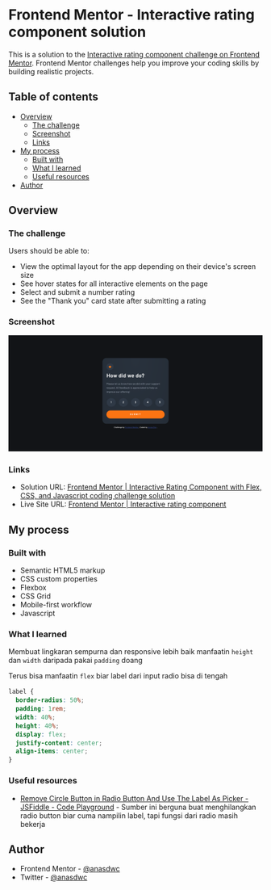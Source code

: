 # Frontend Mentor - Interactive rating component solution

This is a solution to the [Interactive rating component challenge on Frontend Mentor](https://www.frontendmentor.io/challenges/interactive-rating-component-koxpeBUmI). Frontend Mentor challenges help you improve your coding skills by building realistic projects.

## Table of contents

- [Overview](#overview)
  - [The challenge](#the-challenge)
  - [Screenshot](#screenshot)
  - [Links](#links)
- [My process](#my-process)
  - [Built with](#built-with)
  - [What I learned](#what-i-learned)
  - [Useful resources](#useful-resources)
- [Author](#author)

## Overview

### The challenge

Users should be able to:

- View the optimal layout for the app depending on their device's screen size
- See hover states for all interactive elements on the page
- Select and submit a number rating
- See the "Thank you" card state after submitting a rating

### Screenshot

![](./screenshot.png)

### Links

- Solution URL: [Frontend Mentor | Interactive Rating Component with Flex, CSS, and Javascript coding challenge solution](https://www.frontendmentor.io/solutions/interactive-rating-component-hvirY5RHue)
- Live Site URL: [Frontend Mentor | Interactive rating component](https://fm-beginner-interactive-rating.vercel.app/)

## My process

### Built with

- Semantic HTML5 markup
- CSS custom properties
- Flexbox
- CSS Grid
- Mobile-first workflow
- Javascript

### What I learned

Membuat lingkaran sempurna dan responsive lebih baik manfaatin `height` dan `width` daripada pakai `padding` doang

Terus bisa manfaatin `flex` biar label dari input radio bisa di tengah

```css
label {
  border-radius: 50%;
  padding: 1rem;
  width: 40%;
  height: 40%;
  display: flex;
  justify-content: center;
  align-items: center;
}
```

### Useful resources

- [Remove Circle Button in Radio Button And Use The Label As Picker - JSFiddle - Code Playground](https://jsfiddle.net/petrabarus/pPgS7/) - Sumber ini berguna buat menghilangkan radio button biar cuma nampilin label, tapi fungsi dari radio masih bekerja

## Author

- Frontend Mentor - [@anasdwc](https://www.frontendmentor.io/profile/anasdwc)
- Twitter - [@anasdwc](https://www.twitter.com/anasdwc)
